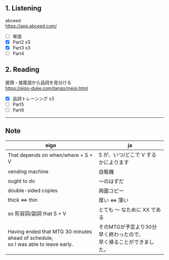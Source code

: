 ## 1. Listening
abceed  
https://app.abceed.com/

- [ ] 単語
- [x] Part2 x3
- [x] Part3 x3
- [ ] Part4

## 2. Reading
接頭・接尾語から品詞を見分ける  
https://eigo-duke.com/tango/meisi.html

- [x] 品詞トレーンング x3
- [ ] Part5
- [ ] Part6

---

## Note
eigo | ja
-- | --
That depends on when/where + S + V | S が、いつ/どこで V するかによります
vending machine | 自販機
ought to do | 〜のはずだ
double-sided copies | 両面コピー
thick ⇔ thin | 厚い ⇔ 薄い
so 形容詞/副詞 that S + V | とても 〜 なために XX である
Having ended that MTG  30 minutes ahead of schedule, <br>so I was able to leave early.　| そのMTGが予定より30分早く終わったので、<br>早く帰ることができました。
